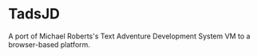 # TadsJD
A port of Michael Roberts's Text Adventure Development System VM to a browser-based platform.
